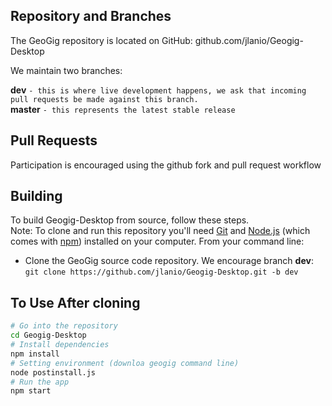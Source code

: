 ## Repository and Branches

The GeoGig repository is located on GitHub: github.com/jlanio/Geogig-Desktop

We maintain two branches:

**dev** `- this is where live development happens, we ask that incoming pull requests be made against this branch.`\
**master** `- this represents the latest stable release`

## Pull Requests

Participation is encouraged using the github fork and pull request workflow

Building
---------

To build Geogig-Desktop from source, follow these steps.\
  Note: To clone and run this repository you'll need [Git](https://git-scm.com) and [Node.js](https://nodejs.org/en/download/) (which comes with [npm](http://npmjs.com)) installed on your computer. From your command line:

- Clone the GeoGig source code repository.
  We encourage branch **dev**:\
  `git clone https://github.com/jlanio/Geogig-Desktop.git -b dev`
## To Use After cloning

```bash
# Go into the repository
cd Geogig-Desktop
# Install dependencies
npm install
# Setting environment (downloa geogig command line)
node postinstall.js
# Run the app
npm start
```
